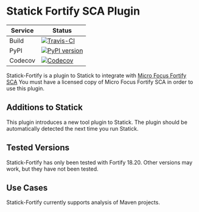 # Statick Fortify SCA Plugin

| Service | Status |
| ------- | ------ |
| Build   | [![Travis-CI](https://api.travis-ci.org/soartech/statick-fortify.svg?branch=master)](https://travis-ci.org/soartech/statick-fortify/branches) |
| PyPI    | [![PyPI version](https://badge.fury.io/py/statick-fortify.svg)](https://badge.fury.io/py/statick-fortify) |
| Codecov | [![Codecov](https://codecov.io/gh/soartech/statick-fortify/branch/master/graphs/badge.svg)](https://codecov.io/gh/soartech/statick-fortify) |


Statick-Fortify is a plugin to Statick to integrate with [Micro Focus Fortify SCA](https://www.microfocus.com/en-us/products/application-security-testing/overview)
You must have a licensed copy of Micro Focus Fortify SCA in order to use this plugin.

## Additions to Statick
This plugin introduces a new tool plugin to Statick.
The plugin should be automatically detected the next time you run Statick.

## Tested Versions
Statick-Fortify has only been tested with Fortify 18.20.
Other versions may work, but they have not been tested.

## Use Cases
Statick-Fortify currently supports analysis of Maven projects.
